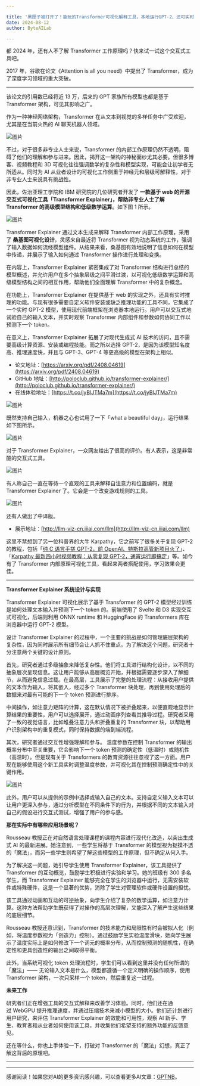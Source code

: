 ```yaml
---

title: '黑匣子被打开了！能玩的Transformer可视化解释工具，本地运行GPT-2、还可实时推理'
date: 2024-08-12
author: ByteAILab

---
```


都 2024 年，还有人不了解 Transformer 工作原理吗？快来试一试这个交互式工具吧。

2017 年，谷歌在论文《Attention is all you need》中提出了 Transformer，成为了深度学习领域的重大突破。

---
该论文的引用数已经将近 13 万，后来的 GPT 家族所有模型也都是基于 Transformer 架构，可见其影响之广。

作为一种神经网络架构，Transformer 在从文本到视觉的多样任务中广受欢迎，尤其是在当前火热的 AI 聊天机器人领域。

![图片](https://image.jiqizhixin.com/uploads/editor/2f92ae2e-f30e-4a5a-a554-ab481f5bb61f/640.png)

不过，对于很多非专业人士来说，Transformer 的内部工作原理仍然不透明，阻碍了他们的理解和参与进来。因此，揭开这一架构的神秘面纱尤其必要。但很多博客、视频教程和 3D 可视化往往强调数学的复杂性和模型实现，可能会让初学者无所适从。同时为 AI 从业者设计的可视化工作侧重于神经元和层级可解释性，对于非专业人士来说具有挑战性。

因此，佐治亚理工学院和 IBM 研究院的几位研究者开发了 **一款基于 web 的开源交互式可视化工具「Transformer Explainer」，帮助非专业人士了解 Transformer 的高级模型结构和低级数学运算**。如下图 1 所示。

![图片](https://image.jiqizhixin.com/uploads/editor/58ea01be-c258-4aba-ae44-f358ad1af734/640.png)

Transformer Explainer 通过文本生成来解释 Transformer 内部工作原理，采用了 **桑基图可视化设计**，灵感来自最近将 Transformer 视为动态系统的工作，强调了输入数据如何流经模型组件。从结果来看，桑基图有效地说明了信息如何在模型中传递，并展示了输入如何通过 Transformer 操作进行处理和变换。

在内容上，Transformer Explainer 紧密集成了对 Transformer 结构进行总结的模型概述，并允许用户在多个抽象层级之间平滑过渡，以可视化低级数学运算和高级模型结构之间的相互作用，帮助他们全面理解 Transformer 中的复杂概念。

在功能上，Transformer Explainer 在提供基于 web 的实现之外，还具有实时推理的功能。与现有很多需要自定义软件安装或缺乏推理功能的工具不同，它集成了一个实时 GPT-2 模型，使用现代前端框架在浏览器本地运行。用户可以交互式地试验自己的输入文本，并实时观察 Transformer 内部组件和参数如何协同工作以预测下一个 token。

在意义上，Transformer Explainer 拓展了对现代生成式 AI 技术的访问，且不需要高级计算资源、安装或编程技能。而之所以选择 GPT-2，是因为该模型知名度高、推理速度快，并且与 GPT-3、GPT-4 等更高级的模型在架构上相似。

- 论文地址：[https://arxiv.org/pdf/2408.04619](https://arxiv.org/pdf/2408.04619)
- GitHub 地址：[http://poloclub.github.io/transformer-explainer/](http://poloclub.github.io/transformer-explainer/)
- 在线体验地址：[https://t.co/jyBlJTMa7m](https://t.co/jyBlJTMa7m)

![图片](https://image.jiqizhixin.com/uploads/editor/6968e9d9-dd07-4d8c-ab1e-bf891039a255/640.png)

既然支持自己输入，机器之心也试用了一下「what a beautiful day」，运行结果如下图所示。

![图片](https://image.jiqizhixin.com/uploads/editor/b960905e-ee7b-4b34-bd77-48527678fcb6/640.png)

对于 Transformer Explainer，一众网友给出了很高的评价。有人表示，这是非常酷的交互式工具。

![图片](https://image.jiqizhixin.com/uploads/editor/e505a513-2235-4d46-b714-36122c9cabb2/640.png)

有人称自己一直在等待一个直观的工具来解释自注意力和位置编码，就是 Transformer Explainer 了。它会是一个改变游戏规则的工具。

![图片](https://image.jiqizhixin.com/uploads/editor/42812091-8f8b-49ed-8553-ddf76d777113/640.png)

还有人做出了中译版。

- 展示地址：[http://llm-viz-cn.iiiai.com/llm](http://llm-viz-cn.iiiai.com/llm)

这里不禁想到了另一位科普界的大牛 Karpathy，它之前写了很多关于复现 GPT-2 的教程，包括「[纯 C 语言手搓 GPT-2，前 OpenAI、特斯拉高管新项目火了](http://mp.weixin.qq.com/s?__biz=MzA3MzI4MjgzMw==&mid=2650913719&idx=2&sn=ecd9bbf8ece2adb71bed40b7c3d1ac26&chksm=84e47fc9b393f6df248f0664e7cf26975a628eb003cfba959e00411531e95286736350a69941&scene=21#wechat_redirect)」、「[Karpathy 最新四小时视频教程：从零复现 GPT-2，通宵运行即搞定](http://mp.weixin.qq.com/s?__biz=MzA3MzI4MjgzMw==&mid=2650921189&idx=2&sn=7a8722741819f7cbbd711985f64869f3&chksm=84e41c9bb393958db1f186620e0be750cbc42150a5ff468738a9b3716152b8039569ceec30d9)」等。如今有了 Transformer 内部原理可视化工具，看起来两者搭配使用，学习效果会更佳。

---

**Transformer Explainer 系统设计与实现**

Transformer Explainer 可视化展示了基于 Transformer 的 GPT-2 模型经过训练是如何处理文本输入并预测下一个 token 的。前端使用了 Svelte 和 D3 实现交互式可视化，后端则利用 ONNX runtime 和 HuggingFace 的 Transformers 库在浏览器中运行 GPT-2 模型。

设计 Transformer Explainer 的过程中，一个主要的挑战是如何管理底层架构的复杂性，因为同时展示所有细节会让人抓不住重点。为了解决这个问题，研究者十分注意两个关键的设计原则。 

首先，研究者通过多级抽象来降低复杂性。他们将工具进行结构化设计，以不同的抽象层次呈现信息。这让用户能够从高层概览开始，并根据需要逐步深入了解细节，从而避免信息过载。在最高层，工具展示了完整的处理流程：从接收用户提供的文本作为输入，将其嵌入，经过多个 Transformer 块处理，再到使用处理后的数据来对最有可能的下一个 token 预测进行排序。

中间操作，如注意力矩阵的计算，这在默认情况下被折叠起来，以便直观地显示计算结果的重要性，用户可以选择展开，通过动画序列查看其推导过程。研究者采用了一致的视觉语言，比如堆叠注意力头和折叠重复的 Transformer 块，以帮助用户识别架构中的重复模式，同时保持数据的端到端流程。 

其次，研究者通过交互性增强理解和参与。 温度参数在控制 Transformer 的输出概率分布中至关重要，它会影响下一个 token 预测的确定性（低温时）或随机性（高温时）。但是现有关于 Transformers 的教育资源往往忽视了这一方面。用户现在能够使用这个新工具实时调整温度参数，并可视化其在控制预测确定性中的关键作用。

![图片](https://image.jiqizhixin.com/uploads/editor/cfb5129d-6eb7-4064-b325-12f441f3cab0/640.png)

此外，用户可以从提供的示例中选择或输入自己的文本。支持自定义输入文本可以让用户更深入参与，通过分析模型在不同条件下的行为，并根据不同的文本输入对自己的假设进行交互式测试，增强了用户的参与感。 

**那在实际中有哪些应用场景呢？**

Rousseau 教授正在对自然语言处理课程的课程内容进行现代化改造，以突出生成式 AI 的最新进展。她注意到，一些学生将基于 Transformer 的模型视为捉摸不透的「魔法」，而另一些学生则希望了解这些模型的工作原理，但不确定从何入手。

为了解决这一问题，她引导学生使用 Transformer Explainer，该工具提供了 Transformer 的互动概览，鼓励学生积极进行实验和学习。她的班级有 300 多名学生，而 Transformer Explainer 能够完全在学生的浏览器中运行，无需安装软件或特殊硬件，这是一个显著的优势，消除了学生对管理软件或硬件设置的担忧。

该工具通过动画和互动的可逆抽象，向学生介绍了复杂的数学运算，如注意力计算。这种方法帮助学生既获得了对操作的高层次理解，又能深入了解产生这些结果的底层细节。

Rousseau 教授还意识到，Transformer 的技术能力和局限性有时会被拟人化（例如，将温度参数视为「创造力」控制）。通过鼓励学生实验温度滑块，她向学生展示了温度实际上是如何修改下一个词元的概率分布，从而控制预测的随机性，在确定性和更具创造性的输出之间取得平衡。

此外，当系统可视化 token 处理流程时，学生们可以看到这里并没有任何所谓的「魔法」—— 无论输入文本是什么，模型都遵循一个定义明确的操作顺序，使用 Transformer 架构，一次只采样一个 token，然后重复这一过程。

**未来工作**

研究者们正在增强工具的交互式解释来改善学习体验。同时，他们还在通过 WebGPU 提升推理速度，并通过压缩技术来减小模型的大小。他们还计划进行用户研究，来评估 Transformer Explainer 的效能和可用性，观察 AI 新手、学生、教育者和从业者如何使用该工具，并收集他们希望支持的额外功能的反馈意见。 

还在等什么，你也上手体验一下，打破对 Transformer 的「魔法」幻想，真正了解这背后的原理吧。

---
---
感谢阅读！如果您对AI的更多资讯感兴趣，可以查看更多AI文章：[GPTNB](https://gptnb.com)。